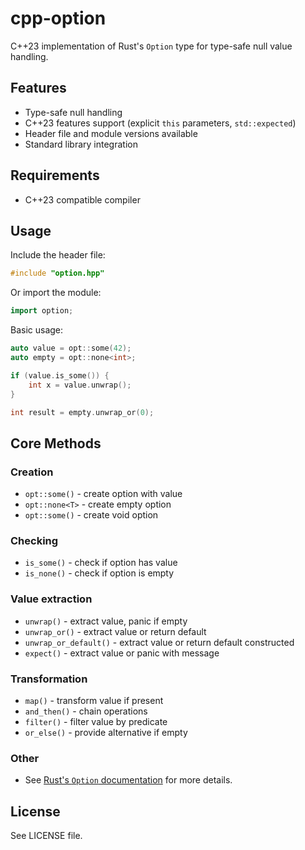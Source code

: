 # cpp-option

C++23 implementation of Rust's `Option` type for type-safe null value handling.

## Features

- Type-safe null handling
- C++23 features support (explicit `this` parameters, `std::expected`)
- Header file and module versions available
- Standard library integration

## Requirements

- C++23 compatible compiler

## Usage

Include the header file:
```cpp
#include "option.hpp"
```

Or import the module:
```cpp
import option;
```

Basic usage:
```cpp
auto value = opt::some(42);
auto empty = opt::none<int>;

if (value.is_some()) {
    int x = value.unwrap();
}

int result = empty.unwrap_or(0);
```

## Core Methods

### Creation
- `opt::some()` - create option with value
- `opt::none<T>` - create empty option
- `opt::some()` - create void option

### Checking
- `is_some()` - check if option has value
- `is_none()` - check if option is empty

### Value extraction
- `unwrap()` - extract value, panic if empty
- `unwrap_or()` - extract value or return default
- `unwrap_or_default()` - extract value or return default constructed
- `expect()` - extract value or panic with message

### Transformation
- `map()` - transform value if present
- `and_then()` - chain operations
- `filter()` - filter value by predicate
- `or_else()` - provide alternative if empty

### Other
- See [Rust's `Option` documentation](https://docs.rs/rustc-std-workspace-std/1.0.1/std/option/index.html) for more details.

## License

See LICENSE file.
